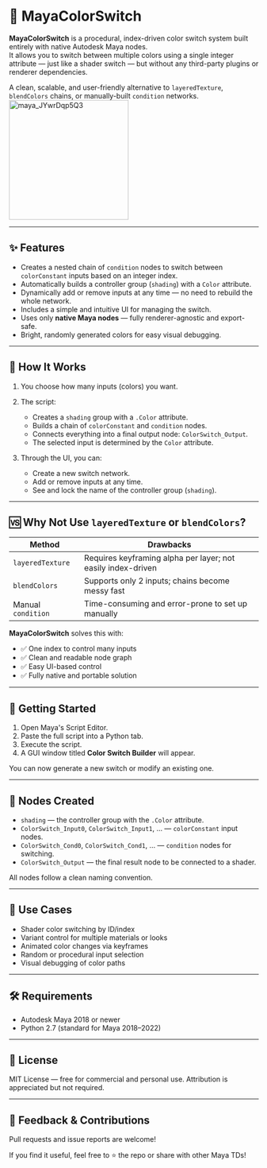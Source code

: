 # 🎨 MayaColorSwitch

**MayaColorSwitch** is a procedural, index-driven color switch system built entirely with native Autodesk Maya nodes.  
It allows you to switch between multiple colors using a single integer attribute — just like a shader switch — but without any third-party plugins or renderer dependencies.

A clean, scalable, and user-friendly alternative to `layeredTexture`, `blendColors` chains, or manually-built `condition` networks.
<img width="241" alt="maya_JYwrDqp5Q3" src="https://github.com/user-attachments/assets/4a8e0f76-cdd1-47bd-a98c-98cb5ec92869" />

---

## ✨ Features

- Creates a nested chain of `condition` nodes to switch between `colorConstant` inputs based on an integer index.
- Automatically builds a controller group (`shading`) with a `Color` attribute.
- Dynamically add or remove inputs at any time — no need to rebuild the whole network.
- Includes a simple and intuitive UI for managing the switch.
- Uses only **native Maya nodes** — fully renderer-agnostic and export-safe.
- Bright, randomly generated colors for easy visual debugging.

---

## 🧰 How It Works

1. You choose how many inputs (colors) you want.
2. The script:
   - Creates a `shading` group with a `.Color` attribute.
   - Builds a chain of `colorConstant` and `condition` nodes.
   - Connects everything into a final output node: `ColorSwitch_Output`.
   - The selected input is determined by the `Color` attribute.

3. Through the UI, you can:
   - Create a new switch network.
   - Add or remove inputs at any time.
   - See and lock the name of the controller group (`shading`).

---

## 🆚 Why Not Use `layeredTexture` or `blendColors`?

| Method            | Drawbacks                                                                 |
|-------------------|---------------------------------------------------------------------------|
| `layeredTexture`  | Requires keyframing alpha per layer; not easily index-driven              |
| `blendColors`     | Supports only 2 inputs; chains become messy fast                          |
| Manual `condition`| Time-consuming and error-prone to set up manually                         |

**MayaColorSwitch** solves this with:

- ✅ One index to control many inputs
- ✅ Clean and readable node graph
- ✅ Easy UI-based control
- ✅ Fully native and portable solution

---

## 🚀 Getting Started

1. Open Maya's Script Editor.
2. Paste the full script into a Python tab.
3. Execute the script.
4. A GUI window titled **Color Switch Builder** will appear.

You can now generate a new switch or modify an existing one.

---

## 📁 Nodes Created

- `shading` — the controller group with the `.Color` attribute.
- `ColorSwitch_Input0`, `ColorSwitch_Input1`, … — `colorConstant` input nodes.
- `ColorSwitch_Cond0`, `ColorSwitch_Cond1`, … — `condition` nodes for switching.
- `ColorSwitch_Output` — the final result node to be connected to a shader.

All nodes follow a clean naming convention.

---

## 🧩 Use Cases

- Shader color switching by ID/index
- Variant control for multiple materials or looks
- Animated color changes via keyframes
- Random or procedural input selection
- Visual debugging of color paths

---

## 🛠 Requirements

- Autodesk Maya 2018 or newer
- Python 2.7 (standard for Maya 2018–2022)

---

## 📝 License

MIT License — free for commercial and personal use. Attribution is appreciated but not required.

---

## 💬 Feedback & Contributions

Pull requests and issue reports are welcome!

If you find it useful, feel free to ⭐️ the repo or share with other Maya TDs!
